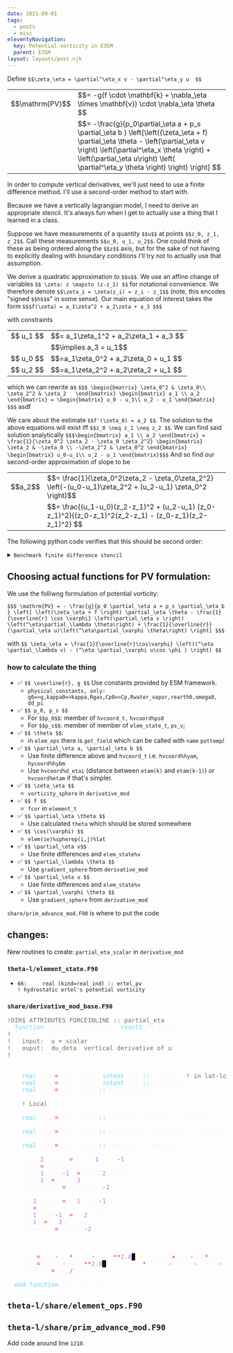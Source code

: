 ```yaml
---
date: 2021-09-01
tags:
  - posts
  - misc
eleventyNavigation:
  key: Potential vorticity in E3SM
  parent: E3SM
layout: layouts/post.njk
---
```


Define `$$\zeta_\eta = \partial^\eta_x v - \partial^\eta_y u  $$`

<table class="eqn">
  <tr>
  <td>$$\mathrm{PV}$$</td> <td> $$= -g(f \cdot \mathbf{k} + \nabla_\eta \times \mathbf{v}) \cdot \nabla_\eta \theta $$</td>
  </tr>
  <tr>
    <td></td> <td>$$= -\frac{g}{p_0\partial_\eta a + p_s \partial_\eta b } \left[\left((\zeta_\eta + f) \partial_\eta \theta - \left(\partial_\eta v \right) \left(\partial^\eta_x \theta \right) + \left(\partial_\eta u\right) \left( \partial^\eta_y \theta \right) \right) \right]  $$</td>
  </tr>
</table>


In order to compute vertical derivatives, we'll just need to use a finite difference method. 
I'll use a second-order method to start with.

Because we have a vertically lagrangian model, I need to derive an appropriate stencil.
It's always fun when I get to actually use a thing that I learned in a class.

Suppose we have measurements of a quantity `$$u$$` at points `$$z_0, z_1, z_2$$`.
Call these measurements `$$u_0, u_1, u_2$$`.
One could think of these as being ordered along the `$$z$$` axis, but for the sake
of not having to explicitly dealing with boundary conditions I'll try not to actually
use that assumption.

We derive a quadratic approximation to `$$u$$`. 
We use an affine change of variables `$$ \zeta: z \mapsto (z-z_1) $$` 
for notational convenience. We therefore denote `$$\zeta_i = \zeta(z_i) = z_i - z_1$$`
(note, this encodes "signed `$$h$$`s" in some sense).
Our main equation of interest takes
the form 
`$$$f(\zeta) = a_1\zeta^2 + a_2\zeta + a_3 $$$`

with constraints 
<table class="eqn">
  <tr>
    <td>$$ u_1 $$</td><td>$$= a_1\zeta_1^2 + a_2\zeta_1 + a_3 $$ </td>
  </tr>
  <tr>
    <td></td><td>$$\implies a_3 = u_1$$</td>
  </tr>
  <tr>
    <td>$$ u_0 $$</td><td>$$=a_1\zeta_0^2 + a_2\zeta_0 + u_1  $$</td>
  </tr>
  <tr>
    <td>$$ u_2 $$</td><td>$$=a_1\zeta_2^2 + a_2\zeta_2 + u_1 $$</td>
  </tr>
</table>


which we can rewrite as
`$$$
\begin{bmatrix}
\zeta_0^2 & \zeta_0\\
\zeta_2^2 & \zeta_2  
\end{bmatrix}
\begin{bmatrix}
a_1 \\
a_2
\end{bmatrix} =
\begin{bmatrix}
u_0 - u_1\\
u_2 - u_1
\end{bmatrix}
$$$`
asdf

We care about the estimate `$$f'(\zeta_0) = a_2 $$`. 
The solution to the above equations will exist iff `$$z_0 \neq z_1 \neq z_2 $$`. 
We can find said solution analytically
`$$$\begin{bmatrix}
a_1 \\
a_2
\end{bmatrix} =
\frac{1}{\zeta_0^2 \zeta_2 - \zeta_0 \zeta_2^2}
\begin{bmatrix}
  \zeta_2 & -\zeta_0 \\
   -\zeta_2^2 & \zeta_0^2
\end{bmatrix}
\begin{bmatrix}
u_0-u_1\\
u_2 - u_1
\end{bmatrix}$$$`
And so find our second-order approximation of slope to be

<table class="eqn">
  <tr>
    <td>$$a_2$$</td><td>$$= \frac{1}{\zeta_0^2\zeta_2 - \zeta_0\zeta_2^2} \left(-(u_0-u_1)\zeta_2^2 + (u_2-u_1) \zeta_0^2 \right)$$</td>
  </tr>
  <tr>
    <td></td><td>$$= \frac{(u_1-u_0)(z_2-z_1)^2 + (u_2-u_1) (z_0-z_1)^2}{(z_0-z_1)^2(z_2-z_1) - (z_0-z_1)(z_2-z_1)^2} $$</td>
  </tr>
</table>

The following python code verifies that this should be second order:

<details>
<summary><code>Benchmark finite difference stencil</code></summary>
  
<pre>
<!-- HTML generated using hilite.me --><div style="background: #272822; overflow:auto;width:auto;border:solid gray;border-width:.1em .1em .1em .8em;padding:.2em .6em;"><pre style="margin: 0; line-height: 125%"><span style="color: #f92672">import</span> <span style="color: #f8f8f2">numpy</span> <span style="color: #66d9ef">as</span> <span style="color: #f8f8f2">np</span>
<span style="color: #f92672">import</span> <span style="color: #f8f8f2">matplotlib.pyplot</span> <span style="color: #66d9ef">as</span> <span style="color: #f8f8f2">plt</span>

<span style="color: #66d9ef">def</span> <span style="color: #a6e22e">fin_dif_2ord</span><span style="color: #f8f8f2">(u,</span> <span style="color: #f8f8f2">z):</span>
    <span style="color: #66d9ef">assert</span><span style="color: #f8f8f2">(u</span><span style="color: #f92672">.</span><span style="color: #f8f8f2">shape</span> <span style="color: #f92672">==</span> <span style="color: #f8f8f2">z</span><span style="color: #f92672">.</span><span style="color: #f8f8f2">shape)</span>
    <span style="color: #f8f8f2">z_0</span> <span style="color: #f92672">=</span> <span style="color: #f8f8f2">np</span><span style="color: #f92672">.</span><span style="color: #f8f8f2">zeros_like(z)</span>
    <span style="color: #f8f8f2">z_1</span> <span style="color: #f92672">=</span> <span style="color: #f8f8f2">np</span><span style="color: #f92672">.</span><span style="color: #f8f8f2">zeros_like(z)</span>
    <span style="color: #f8f8f2">z_2</span> <span style="color: #f92672">=</span> <span style="color: #f8f8f2">np</span><span style="color: #f92672">.</span><span style="color: #f8f8f2">zeros_like(z)</span>
    <span style="color: #f8f8f2">z_0[:,</span> <span style="color: #ae81ff">1</span><span style="color: #f8f8f2">:]</span> <span style="color: #f92672">=</span> <span style="color: #f8f8f2">z[:,</span> <span style="color: #f8f8f2">:</span><span style="color: #f92672">-</span><span style="color: #ae81ff">1</span><span style="color: #f8f8f2">]</span>
    <span style="color: #f8f8f2">z_1</span> <span style="color: #f92672">=</span> <span style="color: #f8f8f2">z</span>
    <span style="color: #f8f8f2">z_2[:,</span> <span style="color: #f8f8f2">:</span><span style="color: #f92672">-</span><span style="color: #ae81ff">1</span><span style="color: #f8f8f2">]</span> <span style="color: #f92672">=</span> <span style="color: #f8f8f2">z[:,</span> <span style="color: #ae81ff">1</span><span style="color: #f8f8f2">:]</span>
    <span style="color: #f8f8f2">z_0[:,</span> <span style="color: #ae81ff">0</span><span style="color: #f8f8f2">]</span> <span style="color: #f92672">=</span> <span style="color: #f8f8f2">z[:,</span> <span style="color: #ae81ff">2</span><span style="color: #f8f8f2">]</span>
    <span style="color: #f8f8f2">z_2[:,</span> <span style="color: #f92672">-</span><span style="color: #ae81ff">1</span><span style="color: #f8f8f2">]</span> <span style="color: #f92672">=</span> <span style="color: #f8f8f2">z[:,</span> <span style="color: #f92672">-</span><span style="color: #ae81ff">3</span><span style="color: #f8f8f2">]</span>

    <span style="color: #f8f8f2">u_0</span> <span style="color: #f92672">=</span> <span style="color: #f8f8f2">np</span><span style="color: #f92672">.</span><span style="color: #f8f8f2">zeros_like(u)</span>
    <span style="color: #f8f8f2">u_1</span> <span style="color: #f92672">=</span> <span style="color: #f8f8f2">np</span><span style="color: #f92672">.</span><span style="color: #f8f8f2">zeros_like(u)</span>
    <span style="color: #f8f8f2">u_2</span> <span style="color: #f92672">=</span> <span style="color: #f8f8f2">np</span><span style="color: #f92672">.</span><span style="color: #f8f8f2">zeros_like(u)</span>
    <span style="color: #f8f8f2">u_0[:,</span> <span style="color: #ae81ff">1</span><span style="color: #f8f8f2">:]</span> <span style="color: #f92672">=</span> <span style="color: #f8f8f2">u[:,</span> <span style="color: #f8f8f2">:</span><span style="color: #f92672">-</span><span style="color: #ae81ff">1</span><span style="color: #f8f8f2">]</span>
    <span style="color: #f8f8f2">u_1</span> <span style="color: #f92672">=</span> <span style="color: #f8f8f2">u</span>
    <span style="color: #f8f8f2">u_2[:,</span> <span style="color: #f8f8f2">:</span><span style="color: #f92672">-</span><span style="color: #ae81ff">1</span><span style="color: #f8f8f2">]</span> <span style="color: #f92672">=</span> <span style="color: #f8f8f2">u[:,</span> <span style="color: #ae81ff">1</span><span style="color: #f8f8f2">:]</span>
    <span style="color: #f8f8f2">u_0[:,</span> <span style="color: #ae81ff">0</span><span style="color: #f8f8f2">]</span> <span style="color: #f92672">=</span> <span style="color: #f8f8f2">u[:,</span> <span style="color: #ae81ff">2</span><span style="color: #f8f8f2">]</span>
    <span style="color: #f8f8f2">u_2[:,</span> <span style="color: #f92672">-</span><span style="color: #ae81ff">1</span><span style="color: #f8f8f2">]</span> <span style="color: #f92672">=</span> <span style="color: #f8f8f2">u[:,</span> <span style="color: #f92672">-</span><span style="color: #ae81ff">3</span><span style="color: #f8f8f2">]</span>
	
    <span style="color: #f8f8f2">numerator</span> <span style="color: #f92672">=</span> <span style="color: #f8f8f2">(u_1</span><span style="color: #f92672">-</span><span style="color: #f8f8f2">u_0)</span><span style="color: #f92672">*</span><span style="color: #f8f8f2">(z_2</span><span style="color: #f92672">-</span><span style="color: #f8f8f2">z_1)</span><span style="color: #f92672">**</span><span style="color: #ae81ff">2</span> <span style="color: #f92672">+</span> <span style="color: #f8f8f2">(u_2</span><span style="color: #f92672">-</span><span style="color: #f8f8f2">u_1)</span><span style="color: #f92672">*</span><span style="color: #f8f8f2">(z_0</span><span style="color: #f92672">-</span><span style="color: #f8f8f2">z_1)</span><span style="color: #f92672">**</span><span style="color: #ae81ff">2</span>
    <span style="color: #f8f8f2">denominator</span> <span style="color: #f92672">=</span> <span style="color: #f8f8f2">(z_0</span><span style="color: #f92672">-</span><span style="color: #f8f8f2">z_1)</span><span style="color: #f92672">**</span><span style="color: #ae81ff">2</span> <span style="color: #f92672">*</span> <span style="color: #f8f8f2">(z_2</span><span style="color: #f92672">-</span><span style="color: #f8f8f2">z_1)</span> <span style="color: #f92672">-</span> <span style="color: #f8f8f2">(z_0</span><span style="color: #f92672">-</span><span style="color: #f8f8f2">z_1)</span><span style="color: #f92672">*</span><span style="color: #f8f8f2">(z_2</span><span style="color: #f92672">-</span><span style="color: #f8f8f2">z_1)</span><span style="color: #f92672">**</span><span style="color: #ae81ff">2</span>
    <span style="color: #66d9ef">return</span><span style="color: #f8f8f2">(numerator</span><span style="color: #f92672">/</span><span style="color: #f8f8f2">denominator)</span>

<span style="color: #66d9ef">def</span> <span style="color: #a6e22e">fin_dif_1ord</span><span style="color: #f8f8f2">(u,</span> <span style="color: #f8f8f2">z):</span>
    <span style="color: #66d9ef">assert</span><span style="color: #f8f8f2">(u</span><span style="color: #f92672">.</span><span style="color: #f8f8f2">shape</span> <span style="color: #f92672">==</span> <span style="color: #f8f8f2">z</span><span style="color: #f92672">.</span><span style="color: #f8f8f2">shape)</span>
    <span style="color: #f8f8f2">z_0</span> <span style="color: #f92672">=</span> <span style="color: #f8f8f2">np</span><span style="color: #f92672">.</span><span style="color: #f8f8f2">zeros_like(z)</span>
    <span style="color: #f8f8f2">z_1</span> <span style="color: #f92672">=</span> <span style="color: #f8f8f2">np</span><span style="color: #f92672">.</span><span style="color: #f8f8f2">zeros_like(z)</span>
    <span style="color: #f8f8f2">z_0[:,</span> <span style="color: #ae81ff">1</span><span style="color: #f8f8f2">:]</span> <span style="color: #f92672">=</span> <span style="color: #f8f8f2">z[:,</span> <span style="color: #f8f8f2">:</span><span style="color: #f92672">-</span><span style="color: #ae81ff">1</span><span style="color: #f8f8f2">]</span>
    <span style="color: #f8f8f2">z_1</span> <span style="color: #f92672">=</span> <span style="color: #f8f8f2">z</span>
    <span style="color: #f8f8f2">z_0[:,</span> <span style="color: #ae81ff">0</span><span style="color: #f8f8f2">]</span> <span style="color: #f92672">=</span> <span style="color: #f8f8f2">z[:,</span> <span style="color: #ae81ff">1</span><span style="color: #f8f8f2">]</span>

    <span style="color: #f8f8f2">u_0</span> <span style="color: #f92672">=</span> <span style="color: #f8f8f2">np</span><span style="color: #f92672">.</span><span style="color: #f8f8f2">zeros_like(u)</span>
    <span style="color: #f8f8f2">u_1</span> <span style="color: #f92672">=</span> <span style="color: #f8f8f2">np</span><span style="color: #f92672">.</span><span style="color: #f8f8f2">zeros_like(u)</span>
    <span style="color: #f8f8f2">u_0[:,</span> <span style="color: #ae81ff">1</span><span style="color: #f8f8f2">:]</span> <span style="color: #f92672">=</span> <span style="color: #f8f8f2">u[:,</span> <span style="color: #f8f8f2">:</span><span style="color: #f92672">-</span><span style="color: #ae81ff">1</span><span style="color: #f8f8f2">]</span>
    <span style="color: #f8f8f2">u_1</span> <span style="color: #f92672">=</span> <span style="color: #f8f8f2">u</span>
    <span style="color: #f8f8f2">u_0[:,</span> <span style="color: #ae81ff">0</span><span style="color: #f8f8f2">]</span> <span style="color: #f92672">=</span> <span style="color: #f8f8f2">u[:,</span> <span style="color: #ae81ff">1</span><span style="color: #f8f8f2">]</span>
	
    <span style="color: #f8f8f2">numerator</span> <span style="color: #f92672">=</span> <span style="color: #f8f8f2">u_1</span> <span style="color: #f92672">-</span> <span style="color: #f8f8f2">u_0</span>
    <span style="color: #f8f8f2">denominator</span> <span style="color: #f92672">=</span> <span style="color: #f8f8f2">z_1</span><span style="color: #f92672">-</span><span style="color: #f8f8f2">z_0</span>
    <span style="color: #66d9ef">return</span><span style="color: #f8f8f2">(numerator</span><span style="color: #f92672">/</span><span style="color: #f8f8f2">denominator)</span>



<span style="color: #f8f8f2">n_h</span> <span style="color: #f92672">=</span> <span style="color: #ae81ff">32</span>
<span style="color: #f8f8f2">n_z</span> <span style="color: #f92672">=</span> <span style="color: #ae81ff">100</span>
<span style="color: #f8f8f2">h_base</span> <span style="color: #f92672">=</span> <span style="color: #ae81ff">0.01</span>
<span style="color: #f8f8f2">u_arr</span> <span style="color: #f92672">=</span> <span style="color: #f8f8f2">np</span><span style="color: #f92672">.</span><span style="color: #f8f8f2">zeros((n_h,</span> <span style="color: #f8f8f2">n_z))</span>
<span style="color: #f8f8f2">z_arr</span> <span style="color: #f92672">=</span> <span style="color: #f8f8f2">np</span><span style="color: #f92672">.</span><span style="color: #f8f8f2">zeros((n_h,</span> <span style="color: #f8f8f2">n_z))</span>
<span style="color: #f8f8f2">hs</span> <span style="color: #f92672">=</span> <span style="color: #f8f8f2">np</span><span style="color: #f92672">.</span><span style="color: #f8f8f2">linspace(</span><span style="color: #ae81ff">0</span><span style="color: #f8f8f2">,</span> <span style="color: #ae81ff">8</span><span style="color: #f8f8f2">,</span> <span style="color: #f8f8f2">n_h)</span>
<span style="color: #f8f8f2">hrange</span> <span style="color: #f92672">=</span> <span style="color: #f8f8f2">np</span><span style="color: #f92672">.</span><span style="color: #f8f8f2">arange(</span><span style="color: #ae81ff">0</span><span style="color: #f8f8f2">,</span> <span style="color: #f8f8f2">n_z,</span> <span style="color: #ae81ff">1</span><span style="color: #f8f8f2">)</span>
<span style="color: #f8f8f2">hstep</span> <span style="color: #f92672">=</span> <span style="color: #f8f8f2">(hrange</span> <span style="color: #f8f8f2">)</span>
<span style="color: #f8f8f2">print(hstep)</span>

<span style="color: #66d9ef">for</span> <span style="color: #f8f8f2">hind,</span> <span style="color: #f8f8f2">h</span> <span style="color: #f92672">in</span> <span style="color: #f8f8f2">enumerate(hs):</span>
	<span style="color: #f8f8f2">z_arr[hind,</span> <span style="color: #f8f8f2">:]</span> <span style="color: #f92672">=</span> <span style="color: #f8f8f2">h_base</span> <span style="color: #f92672">*</span> <span style="color: #ae81ff">2</span><span style="color: #f92672">**</span><span style="color: #f8f8f2">(</span><span style="color: #f92672">-</span><span style="color: #f8f8f2">h)</span> <span style="color: #f92672">*</span> <span style="color: #f8f8f2">hstep</span>
	<span style="color: #f8f8f2">u_arr[hind,</span> <span style="color: #f8f8f2">:]</span> <span style="color: #f92672">=</span> <span style="color: #f8f8f2">np</span><span style="color: #f92672">.</span><span style="color: #f8f8f2">sin(z_arr[hind,</span> <span style="color: #f8f8f2">:])</span>

<span style="color: #f8f8f2">du_dz_analytic</span> <span style="color: #f92672">=</span> <span style="color: #f8f8f2">np</span><span style="color: #f92672">.</span><span style="color: #f8f8f2">cos(</span> <span style="color: #f8f8f2">u_arr)</span>
<span style="color: #f8f8f2">du_dz_numeric_1</span> <span style="color: #f92672">=</span> <span style="color: #f8f8f2">fin_dif_1ord(u_arr,</span> <span style="color: #f8f8f2">z_arr)</span>
<span style="color: #f8f8f2">du_dz_numeric_2</span> <span style="color: #f92672">=</span> <span style="color: #f8f8f2">fin_dif_2ord(u_arr,</span> <span style="color: #f8f8f2">z_arr)</span>
<span style="color: #f8f8f2">residual_1</span> <span style="color: #f92672">=</span> <span style="color: #f8f8f2">np</span><span style="color: #f92672">.</span><span style="color: #f8f8f2">abs(du_dz_analytic</span> <span style="color: #f92672">-</span> <span style="color: #f8f8f2">du_dz_numeric_1)</span>
<span style="color: #f8f8f2">residual_2</span> <span style="color: #f92672">=</span> <span style="color: #f8f8f2">np</span><span style="color: #f92672">.</span><span style="color: #f8f8f2">abs(du_dz_analytic</span> <span style="color: #f92672">-</span> <span style="color: #f8f8f2">du_dz_numeric_2)</span>
<span style="color: #f8f8f2">max_res_1</span> <span style="color: #f92672">=</span> <span style="color: #f8f8f2">residual_1</span><span style="color: #f92672">.</span><span style="color: #f8f8f2">max(axis</span><span style="color: #f92672">=</span><span style="color: #ae81ff">1</span><span style="color: #f8f8f2">)</span>
<span style="color: #f8f8f2">max_res_2</span> <span style="color: #f92672">=</span> <span style="color: #f8f8f2">residual_2</span><span style="color: #f92672">.</span><span style="color: #f8f8f2">max(axis</span><span style="color: #f92672">=</span><span style="color: #ae81ff">1</span><span style="color: #f8f8f2">)</span>

<span style="color: #f8f8f2">lplot_1</span> <span style="color: #f92672">=</span> <span style="color: #f8f8f2">np</span><span style="color: #f92672">.</span><span style="color: #f8f8f2">log(max_res_1)</span><span style="color: #f92672">/</span><span style="color: #f8f8f2">np</span><span style="color: #f92672">.</span><span style="color: #f8f8f2">log(</span><span style="color: #ae81ff">2</span><span style="color: #f8f8f2">)</span>
<span style="color: #f8f8f2">lplot_2</span> <span style="color: #f92672">=</span> <span style="color: #f8f8f2">np</span><span style="color: #f92672">.</span><span style="color: #f8f8f2">log(max_res_2)</span><span style="color: #f92672">/</span><span style="color: #f8f8f2">np</span><span style="color: #f92672">.</span><span style="color: #f8f8f2">log(</span><span style="color: #ae81ff">2</span><span style="color: #f8f8f2">)</span> 


<span style="color: #f8f8f2">plt</span><span style="color: #f92672">.</span><span style="color: #f8f8f2">figure()</span>
<span style="color: #f8f8f2">plt</span><span style="color: #f92672">.</span><span style="color: #f8f8f2">plot(hs,</span> <span style="color: #f8f8f2">lplot_1,</span> <span style="color: #f8f8f2">label</span><span style="color: #f92672">=</span><span style="color: #e6db74">&quot;first ord&quot;</span><span style="color: #f8f8f2">)</span>
<span style="color: #f8f8f2">plt</span><span style="color: #f92672">.</span><span style="color: #f8f8f2">plot(hs,</span> <span style="color: #f8f8f2">lplot_2,</span> <span style="color: #f8f8f2">label</span><span style="color: #f92672">=</span><span style="color: #e6db74">&quot;second ord&quot;</span><span style="color: #f8f8f2">)</span>
<span style="color: #f8f8f2">plt</span><span style="color: #f92672">.</span><span style="color: #f8f8f2">legend()</span>
<span style="color: #f8f8f2">plt</span><span style="color: #f92672">.</span><span style="color: #f8f8f2">show()</span>
</pre></div>


</pre>
</details>


## Choosing actual functions for PV formulation:

We use the folliwng formulation of potential vorticity:

`$$$ \mathrm{PV} = - \frac{g}{p_0 \partial_\eta a + p_s \partial_\eta b } \left[ \left(\zeta_\eta + f \right) \partial_\eta \theta - \frac{1}{\overline{r} \cos \varphi} \left(\partial_\eta v \right) \left(^\eta\partial_\lambda \theta\right) + \frac{1}{\overline{r}} (\partial_\eta u)\left(^\eta\partial_\varphi \theta\right) \right] $$$`


with `$$ \zeta_\eta = \frac{1}{\overline{r}\cos\varphi} \left((^\eta \partial_\lambda v) - (^\eta \partial_\varphi u\cos \phi ) \right) $$`


### how to calculate the thing

* ✅ `$$ \overline{r}, g $$` Use constants provided by ESM framework.
  * `physical_constants, only: g0=>g,kappa0=>kappa,Rgas,Cp0=>Cp,Rwater_vapor,rearth0,omega0, dd_pi`
* ✅ `$$ p_0, p_s $$` 
  * For `$$p_0$$`: member of `hvcoord_t,`  `hvcoord%ps0`
  * For `$$p_s$$`: member of member of `elem_state_t`, `ps_v`;   
* ✅ `$$ \theta $$`:
  * in `elem_ops` there is `get_field` which can be called with `name` `pottemp`/
* ✅ `$$ \partial_\eta a, \partial_\eta b $$`
  * Use finite difference above and `hvcoord_t` i.e. `hvcoord%hyam`, `hycoord%hybm`
  * Use `hvcoord%d_etai` (distance between `etam(k)` and `etam(k-1)`) or `hvcoord%etam` if that's simpler.
* ✅ `$$ \zeta_\eta $$`
  *  `vorticity_sphere` in `derivative_mod`
* ✅ `$$ f $$`
  * ` fcor ` in `element_t`
* ✅ `$$ \partial_\eta \theta $$`
  *  Use calculated `theta` which should be stored somewhere
* ✅ `$$ \cos(\varphi) $$`
  * `elem(ie)%spherep(i,j)%lat`
* ✅ `$$ \partial_\eta v$$`
  * Use finite differences and `elem_state%v`
* ✅ `$$ \partial_\lambda \theta $$`
  * Use `gradient_sphere` from `derivative_mod`
* ✅ `$$ \partial_\eta u $$`
  * Use finite differences and `elem_state%v`
* ✅ `$$ \partial_\varphi \theta $$`
  * Use `gradient_sphere` from `derivative_mod`


`share/prim_advance_mod.F90` is where to put the code

## changes:
New routines to create:
`partial_eta_scalar` in `derivative_mod`


### `theta-l/element_state.F90`
* `66:     real (kind=real_ind) :: ertel_pv                                  ! hydrostatic ertel's potential vorticity`

### `share/derivative_mod_base.F90`

<pre>
<span style="color: #75715e">!DIR$ ATTRIBUTES FORCEINLINE :: partial_eta</span>
  <span style="color: #66d9ef">function </span><span style="color: #f8f8f2">partial_eta(s,etam)</span> <span style="color: #66d9ef">result</span><span style="color: #f8f8f2">(du_deta)</span>
<span style="color: #75715e">!</span>
<span style="color: #75715e">!   input:  u = scalar </span>
<span style="color: #75715e">!   ouput:  du_deta  vertical derivative of u</span>
<span style="color: #75715e">!</span>


    <span style="color: #66d9ef">real</span><span style="color: #f8f8f2">(kind</span><span style="color: #f92672">=</span><span style="color: #f8f8f2">real_kind),</span> <span style="color: #66d9ef">intent</span><span style="color: #f8f8f2">(in)</span> <span style="color: #66d9ef">::</span> <span style="color: #f8f8f2">s(nlev)</span>  <span style="color: #75715e">! in lat-lon coordinates</span>
    <span style="color: #66d9ef">real</span><span style="color: #f8f8f2">(kind</span><span style="color: #f92672">=</span><span style="color: #f8f8f2">real_kind),</span> <span style="color: #66d9ef">intent</span><span style="color: #f8f8f2">(in)</span> <span style="color: #66d9ef">::</span> <span style="color: #f8f8f2">etam(nlev)</span>
    <span style="color: #66d9ef">real</span><span style="color: #f8f8f2">(kind</span><span style="color: #f92672">=</span><span style="color: #f8f8f2">real_kind)</span> <span style="color: #66d9ef">::</span> <span style="color: #f8f8f2">du_deta(nlev)</span>

    <span style="color: #75715e">! Local</span>

    <span style="color: #66d9ef">real</span><span style="color: #f8f8f2">(kind</span><span style="color: #f92672">=</span><span style="color: #f8f8f2">real_kind)</span> <span style="color: #66d9ef">::</span> <span style="color: #f8f8f2">u1(nlev),</span> <span style="color: #f8f8f2">u2(nlev),</span> <span style="color: #f8f8f2">u3(nlev)</span>
    
    <span style="color: #66d9ef">real</span><span style="color: #f8f8f2">(kind</span><span style="color: #f92672">=</span><span style="color: #f8f8f2">real_kind)</span> <span style="color: #66d9ef">::</span> <span style="color: #f8f8f2">eta1(nlev),</span> <span style="color: #f8f8f2">eta2(nlev),</span> <span style="color: #f8f8f2">eta3(nlev)</span>
    
    <span style="color: #66d9ef">real</span><span style="color: #f8f8f2">(kind</span><span style="color: #f92672">=</span><span style="color: #f8f8f2">real_kind)</span> <span style="color: #66d9ef">::</span> <span style="color: #f8f8f2">num(nlev),</span> <span style="color: #f8f8f2">den(nlev)</span>

    <span style="color: #f8f8f2">eta1(</span><span style="color: #ae81ff">2</span><span style="color: #f8f8f2">:nlev)</span> <span style="color: #f92672">=</span> <span style="color: #f8f8f2">etam(</span><span style="color: #ae81ff">1</span><span style="color: #f8f8f2">:nlev</span><span style="color: #f92672">-</span><span style="color: #ae81ff">1</span><span style="color: #f8f8f2">)</span>
    <span style="color: #f8f8f2">eta2</span> <span style="color: #f92672">=</span> <span style="color: #f8f8f2">etam</span> 
    <span style="color: #f8f8f2">eta3(</span><span style="color: #ae81ff">1</span><span style="color: #f8f8f2">:nlev</span><span style="color: #f92672">-</span><span style="color: #ae81ff">1</span><span style="color: #f8f8f2">)</span> <span style="color: #f92672">=</span> <span style="color: #f8f8f2">etam(</span><span style="color: #ae81ff">2</span><span style="color: #f8f8f2">:nlev)</span>
    <span style="color: #f8f8f2">eta1(</span><span style="color: #ae81ff">1</span><span style="color: #f8f8f2">)</span> <span style="color: #f92672">=</span> <span style="color: #f8f8f2">etam(</span><span style="color: #ae81ff">3</span><span style="color: #f8f8f2">)</span>
    <span style="color: #f8f8f2">eta3(nlev)</span> <span style="color: #f92672">=</span> <span style="color: #f8f8f2">etam(nlev</span><span style="color: #f92672">-</span><span style="color: #ae81ff">2</span><span style="color: #f8f8f2">)</span>
    
    <span style="color: #f8f8f2">u1(</span><span style="color: #ae81ff">2</span><span style="color: #f8f8f2">:nlev)</span> <span style="color: #f92672">=</span> <span style="color: #f8f8f2">u(</span><span style="color: #ae81ff">1</span><span style="color: #f8f8f2">:nlev</span><span style="color: #f92672">-</span><span style="color: #ae81ff">1</span><span style="color: #f8f8f2">)</span>
    <span style="color: #f8f8f2">u2</span> <span style="color: #f92672">=</span> <span style="color: #f8f8f2">u</span>
    <span style="color: #f8f8f2">u3(</span><span style="color: #ae81ff">1</span><span style="color: #f8f8f2">:nlev</span><span style="color: #f92672">-</span><span style="color: #ae81ff">1</span><span style="color: #f8f8f2">)</span> <span style="color: #f92672">=</span> <span style="color: #f8f8f2">u(</span><span style="color: #ae81ff">2</span><span style="color: #f8f8f2">:nlev)</span>
    <span style="color: #f8f8f2">u1(</span><span style="color: #ae81ff">1</span><span style="color: #f8f8f2">)</span> <span style="color: #f92672">=</span> <span style="color: #f8f8f2">u(</span><span style="color: #ae81ff">3</span><span style="color: #f8f8f2">)</span> 
    <span style="color: #f8f8f2">u3(nlev)</span> <span style="color: #f92672">=</span> <span style="color: #f8f8f2">u(nlev</span><span style="color: #f92672">-</span><span style="color: #ae81ff">2</span><span style="color: #f8f8f2">)</span>


             
    <span style="color: #f8f8f2">num</span> <span style="color: #f92672">=</span> <span style="color: #f8f8f2">(u2</span><span style="color: #f92672">-</span><span style="color: #f8f8f2">u1)</span><span style="color: #f92672">*</span><span style="color: #f8f8f2">(eta3</span><span style="color: #f92672">-</span><span style="color: #f8f8f2">eta2)</span><span style="color: #f92672">**</span><span style="color: #ae81ff">2.0</span><span style="color: #960050; background-color: #1e0010">_</span><span style="color: #f8f8f2">real_kind</span> <span style="color: #f92672">+</span> <span style="color: #f8f8f2">(u3</span><span style="color: #f92672">-</span><span style="color: #f8f8f2">u2)</span><span style="color: #f92672">*</span><span style="color: #f8f8f2">(eta1</span><span style="color: #f92672">-</span><span style="color: #f8f8f2">eta2)</span><span style="color: #f92672">**</span><span style="color: #ae81ff">2.0</span><span style="color: #960050; background-color: #1e0010">_</span><span style="color: #f8f8f2">real_kind</span>
    <span style="color: #f8f8f2">den</span> <span style="color: #f92672">=</span> <span style="color: #f8f8f2">(eta1</span><span style="color: #f92672">-</span><span style="color: #f8f8f2">eta2)</span><span style="color: #f92672">**</span><span style="color: #ae81ff">2.0</span><span style="color: #960050; background-color: #1e0010">_</span><span style="color: #f8f8f2">real_kind</span> <span style="color: #f92672">*</span> <span style="color: #f8f8f2">(eta3</span><span style="color: #f92672">-</span><span style="color: #f8f8f2">eta2)</span> <span style="color: #f92672">-</span> <span style="color: #f8f8f2">(eta1</span><span style="color: #f92672">-</span><span style="color: #f8f8f2">eta2)</span><span style="color: #f92672">*</span><span style="color: #f8f8f2">(eta3</span><span style="color: #f92672">-</span><span style="color: #f8f8f2">eta2)</span><span style="color: #f92672">**</span><span style="color: #ae81ff">2.0</span><span style="color: #960050; background-color: #1e0010">_</span><span style="color: #f8f8f2">real_kind</span>
    <span style="color: #f8f8f2">du_deta</span> <span style="color: #f92672">=</span> <span style="color: #f8f8f2">num</span><span style="color: #f92672">/</span><span style="color: #f8f8f2">den</span>
    
  <span style="color: #66d9ef">end function </span><span style="color: #f8f8f2">partial_eta</span>
</pre></div>

</pre>


## `theta-l/share/element_ops.F90`


## `theta-l/share/prim_advance_mod.F90`

Add code around line `1210`.